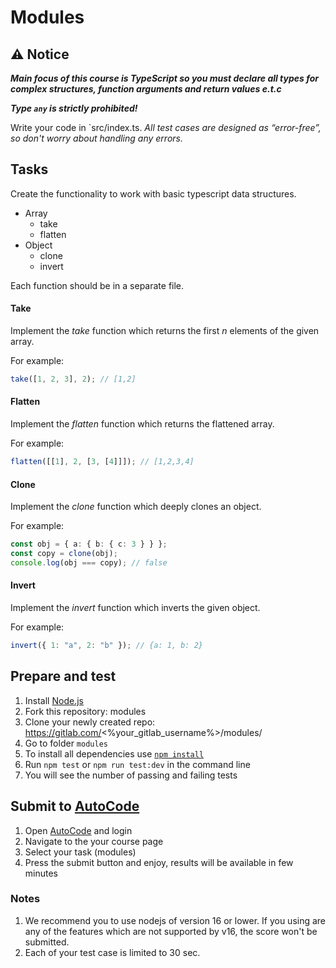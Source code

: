 # Modules

## ⚠ Notice

**_Main focus of this course is TypeScript so you must declare all types for complex structures, function arguments and return values e.t.c_**

**_Type `any` is strictly prohibited!_**

Write your code in `src/index.ts.
_All test cases are designed as “error-free”, so don't worry about handling any errors._

## Tasks

Create the functionality to work with basic typescript data structures.

- Array
  - take
  - flatten
- Object
  - clone
  - invert

Each function should be in a separate file.

#### Take

Implement the _take_ function which returns the first _n_ elements of the given array.

For example:

```typescript
take([1, 2, 3], 2); // [1,2]
```

#### Flatten

Implement the _flatten_ function which returns the flattened array.

For example:

```typescript
flatten([[1], 2, [3, [4]]]); // [1,2,3,4]
```

#### Clone

Implement the _clone_ function which deeply clones an object.

For example:

```typescript
const obj = { a: { b: { c: 3 } } };
const copy = clone(obj);
console.log(obj === copy); // false
```

#### Invert

Implement the _invert_ function which inverts the given object.

For example:

```typescript
invert({ 1: "a", 2: "b" }); // {a: 1, b: 2}
```

## Prepare and test

1. Install [Node.js](https://nodejs.org/en/download/)
2. Fork this repository: modules
3. Clone your newly created repo: https://gitlab.com/<%your_gitlab_username%>/modules/
4. Go to folder `modules`
5. To install all dependencies use [`npm install`](https://docs.npmjs.com/cli/install)
6. Run `npm test` or `npm run test:dev` in the command line
7. You will see the number of passing and failing tests

## Submit to [AutoCode](https://autocode.lab.epam.com/)

1. Open [AutoCode](https://autocode.lab.epam.com/) and login
2. Navigate to the your course page
3. Select your task (modules)
4. Press the submit button and enjoy, results will be available in few minutes

### Notes

1. We recommend you to use nodejs of version 16 or lower. If you using are any of the features which are not supported by v16, the score won't be submitted.
2. Each of your test case is limited to 30 sec.
